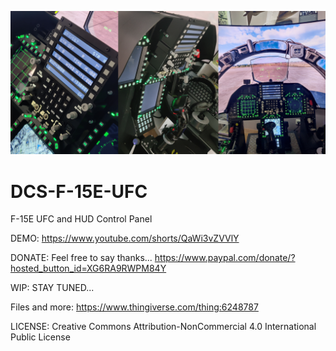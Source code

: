 ![Alt text](F-15E-UFC.png)

# DCS-F-15E-UFC
F-15E UFC and HUD Control Panel

DEMO: https://www.youtube.com/shorts/QaWi3vZVVlY


DONATE: Feel free to say thanks... https://www.paypal.com/donate/?hosted_button_id=XG6RA9RWPM84Y


WIP: STAY TUNED...

Files and more: https://www.thingiverse.com/thing:6248787


LICENSE: Creative Commons Attribution-NonCommercial 4.0 International Public License
